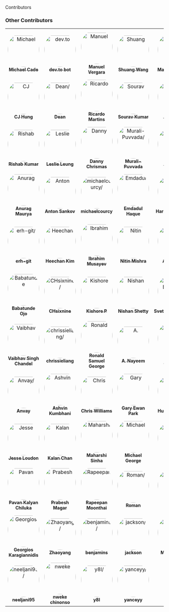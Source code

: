 Contributors

### Other Contributors

<table>
<tr>
    <td align="center" style="word-wrap: break-word; width: 150.0; height: 150.0">
        <a href=https://github.com/MichaelCade>
            <img src=https://avatars.githubusercontent.com/u/11822323?v=4 width="100;"  style="border-radius:50%;align-items:center;justify-content:center;overflow:hidden;padding-top:10px" alt=Michael Cade/>
            <br />
            <sub style="font-size:14px"><b>Michael Cade</b></sub>
        </a>
    </td>
    <td align="center" style="word-wrap: break-word; width: 150.0; height: 150.0">
        <a href=https://github.com/devto-bot>
            <img src=https://avatars.githubusercontent.com/u/62959930?v=4 width="100;"  style="border-radius:50%;align-items:center;justify-content:center;overflow:hidden;padding-top:10px" alt=dev.to bot/>
            <br />
            <sub style="font-size:14px"><b>dev.to bot</b></sub>
        </a>
    </td>
    <td align="center" style="word-wrap: break-word; width: 150.0; height: 150.0">
        <a href=https://github.com/manuelver>
            <img src=https://avatars.githubusercontent.com/u/86802064?v=4 width="100;"  style="border-radius:50%;align-items:center;justify-content:center;overflow:hidden;padding-top:10px" alt=Manuel Vergara/>
            <br />
            <sub style="font-size:14px"><b>Manuel Vergara</b></sub>
        </a>
    </td>
    <td align="center" style="word-wrap: break-word; width: 150.0; height: 150.0">
        <a href=https://github.com/ptux>
            <img src=https://avatars.githubusercontent.com/u/1912974?v=4 width="100;"  style="border-radius:50%;align-items:center;justify-content:center;overflow:hidden;padding-top:10px" alt=Shuang Wang/>
            <br />
            <sub style="font-size:14px"><b>Shuang Wang</b></sub>
        </a>
    </td>
    <td align="center" style="word-wrap: break-word; width: 150.0; height: 150.0">
        <a href=https://github.com/qmauvnt>
            <img src=https://avatars.githubusercontent.com/u/10303945?v=4 width="100;"  style="border-radius:50%;align-items:center;justify-content:center;overflow:hidden;padding-top:10px" alt=Mau Ha Quang/>
            <br />
            <sub style="font-size:14px"><b>Mau Ha Quang</b></sub>
        </a>
    </td>
    <td align="center" style="word-wrap: break-word; width: 150.0; height: 150.0">
        <a href=https://github.com/wenchaoh997>
            <img src=https://avatars.githubusercontent.com/u/56105622?v=4 width="100;"  style="border-radius:50%;align-items:center;justify-content:center;overflow:hidden;padding-top:10px" alt=Wenchao HUANG/>
            <br />
            <sub style="font-size:14px"><b>Wenchao HUANG</b></sub>
        </a>
    </td>
</tr>
<tr>
    <td align="center" style="word-wrap: break-word; width: 150.0; height: 150.0">
        <a href=https://github.com/subineru>
            <img src=https://avatars.githubusercontent.com/u/7370576?v=4 width="100;"  style="border-radius:50%;align-items:center;justify-content:center;overflow:hidden;padding-top:10px" alt=CJ Hung/>
            <br />
            <sub style="font-size:14px"><b>CJ Hung</b></sub>
        </a>
    </td>
    <td align="center" style="word-wrap: break-word; width: 150.0; height: 150.0">
        <a href=https://github.com/saintdle>
            <img src=https://avatars.githubusercontent.com/u/22192242?v=4 width="100;"  style="border-radius:50%;align-items:center;justify-content:center;overflow:hidden;padding-top:10px" alt=Dean/>
            <br />
            <sub style="font-size:14px"><b>Dean</b></sub>
        </a>
    </td>
    <td align="center" style="word-wrap: break-word; width: 150.0; height: 150.0">
        <a href=https://github.com/ricmmartins>
            <img src=https://avatars.githubusercontent.com/u/44813563?v=4 width="100;"  style="border-radius:50%;align-items:center;justify-content:center;overflow:hidden;padding-top:10px" alt=Ricardo Martins/>
            <br />
            <sub style="font-size:14px"><b>Ricardo Martins</b></sub>
        </a>
    </td>
    <td align="center" style="word-wrap: break-word; width: 150.0; height: 150.0">
        <a href=https://github.com/souravsk>
            <img src=https://avatars.githubusercontent.com/u/33636054?v=4 width="100;"  style="border-radius:50%;align-items:center;justify-content:center;overflow:hidden;padding-top:10px" alt=Sourav Kumar/>
            <br />
            <sub style="font-size:14px"><b>Sourav Kumar</b></sub>
        </a>
    </td>
    <td align="center" style="word-wrap: break-word; width: 150.0; height: 150.0">
        <a href=https://github.com/ava517>
            <img src=https://avatars.githubusercontent.com/u/9023158?v=4 width="100;"  style="border-radius:50%;align-items:center;justify-content:center;overflow:hidden;padding-top:10px" alt=Ava Ruan/>
            <br />
            <sub style="font-size:14px"><b>Ava Ruan</b></sub>
        </a>
    </td>
    <td align="center" style="word-wrap: break-word; width: 150.0; height: 150.0">
        <a href=https://github.com/devarsh10>
            <img src=https://avatars.githubusercontent.com/u/83413047?v=4 width="100;"  style="border-radius:50%;align-items:center;justify-content:center;overflow:hidden;padding-top:10px" alt=Devarsh/>
            <br />
            <sub style="font-size:14px"><b>Devarsh</b></sub>
        </a>
    </td>
</tr>
<tr>
    <td align="center" style="word-wrap: break-word; width: 150.0; height: 150.0">
        <a href=https://github.com/rishabkumar7>
            <img src=https://avatars.githubusercontent.com/u/45825464?v=4 width="100;"  style="border-radius:50%;align-items:center;justify-content:center;overflow:hidden;padding-top:10px" alt=Rishab Kumar/>
            <br />
            <sub style="font-size:14px"><b>Rishab Kumar</b></sub>
        </a>
    </td>
    <td align="center" style="word-wrap: break-word; width: 150.0; height: 150.0">
        <a href=https://github.com/LeslieLeung>
            <img src=https://avatars.githubusercontent.com/u/22127499?v=4 width="100;"  style="border-radius:50%;align-items:center;justify-content:center;overflow:hidden;padding-top:10px" alt=Leslie Leung/>
            <br />
            <sub style="font-size:14px"><b>Leslie Leung</b></sub>
        </a>
    </td>
    <td align="center" style="word-wrap: break-word; width: 150.0; height: 150.0">
        <a href=https://github.com/dltmurphy>
            <img src=https://avatars.githubusercontent.com/u/6512845?v=4 width="100;"  style="border-radius:50%;align-items:center;justify-content:center;overflow:hidden;padding-top:10px" alt=Danny Chrismas/>
            <br />
            <sub style="font-size:14px"><b>Danny Chrismas</b></sub>
        </a>
    </td>
    <td align="center" style="word-wrap: break-word; width: 150.0; height: 150.0">
        <a href=https://github.com/Murali-Puvvada>
            <img src=https://avatars.githubusercontent.com/u/72659846?v=4 width="100;"  style="border-radius:50%;align-items:center;justify-content:center;overflow:hidden;padding-top:10px" alt=Murali-Puvvada/>
            <br />
            <sub style="font-size:14px"><b>Murali-Puvvada</b></sub>
        </a>
    </td>
    <td align="center" style="word-wrap: break-word; width: 150.0; height: 150.0">
        <a href=https://github.com/alexinslc>
            <img src=https://avatars.githubusercontent.com/u/127081?v=4 width="100;"  style="border-radius:50%;align-items:center;justify-content:center;overflow:hidden;padding-top:10px" alt=Alex Lutz/>
            <br />
            <sub style="font-size:14px"><b>Alex Lutz</b></sub>
        </a>
    </td>
    <td align="center" style="word-wrap: break-word; width: 150.0; height: 150.0">
        <a href=https://github.com/linhanphan>
            <img src=https://avatars.githubusercontent.com/u/29063960?v=4 width="100;"  style="border-radius:50%;align-items:center;justify-content:center;overflow:hidden;padding-top:10px" alt=Linh-An/>
            <br />
            <sub style="font-size:14px"><b>Linh-An</b></sub>
        </a>
    </td>
</tr>
<tr>
    <td align="center" style="word-wrap: break-word; width: 150.0; height: 150.0">
        <a href=https://github.com/Anuragmaurya-code>
            <img src=https://avatars.githubusercontent.com/u/76918434?v=4 width="100;"  style="border-radius:50%;align-items:center;justify-content:center;overflow:hidden;padding-top:10px" alt=Anurag Maurya/>
            <br />
            <sub style="font-size:14px"><b>Anurag Maurya</b></sub>
        </a>
    </td>
    <td align="center" style="word-wrap: break-word; width: 150.0; height: 150.0">
        <a href=https://github.com/asankov>
            <img src=https://avatars.githubusercontent.com/u/18421997?v=4 width="100;"  style="border-radius:50%;align-items:center;justify-content:center;overflow:hidden;padding-top:10px" alt=Anton Sankov/>
            <br />
            <sub style="font-size:14px"><b>Anton Sankov</b></sub>
        </a>
    </td>
    <td align="center" style="word-wrap: break-word; width: 150.0; height: 150.0">
        <a href=https://github.com/michaelcourcy>
            <img src=https://avatars.githubusercontent.com/u/4678108?v=4 width="100;"  style="border-radius:50%;align-items:center;justify-content:center;overflow:hidden;padding-top:10px" alt=michaelcourcy/>
            <br />
            <sub style="font-size:14px"><b>michaelcourcy</b></sub>
        </a>
    </td>
    <td align="center" style="word-wrap: break-word; width: 150.0; height: 150.0">
        <a href=https://github.com/Rafat97>
            <img src=https://avatars.githubusercontent.com/u/21246862?v=4 width="100;"  style="border-radius:50%;align-items:center;justify-content:center;overflow:hidden;padding-top:10px" alt=Emdadul Haque/>
            <br />
            <sub style="font-size:14px"><b>Emdadul Haque</b></sub>
        </a>
    </td>
    <td align="center" style="word-wrap: break-word; width: 150.0; height: 150.0">
        <a href=https://github.com/charanjaka>
            <img src=https://avatars.githubusercontent.com/u/85234103?v=4 width="100;"  style="border-radius:50%;align-items:center;justify-content:center;overflow:hidden;padding-top:10px" alt=Haricharan Jaka/>
            <br />
            <sub style="font-size:14px"><b>Haricharan Jaka</b></sub>
        </a>
    </td>
    <td align="center" style="word-wrap: break-word; width: 150.0; height: 150.0">
        <a href=https://github.com/Mainak99>
            <img src=https://avatars.githubusercontent.com/u/25478069?v=4 width="100;"  style="border-radius:50%;align-items:center;justify-content:center;overflow:hidden;padding-top:10px" alt=Mainak Biswas/>
            <br />
            <sub style="font-size:14px"><b>Mainak Biswas</b></sub>
        </a>
    </td>
</tr>
<tr>
    <td align="center" style="word-wrap: break-word; width: 150.0; height: 150.0">
        <a href=https://github.com/erh-git>
            <img src=https://avatars.githubusercontent.com/u/8422319?v=4 width="100;"  style="border-radius:50%;align-items:center;justify-content:center;overflow:hidden;padding-top:10px" alt=erh-git/>
            <br />
            <sub style="font-size:14px"><b>erh-git</b></sub>
        </a>
    </td>
    <td align="center" style="word-wrap: break-word; width: 150.0; height: 150.0">
        <a href=https://github.com/heechankim>
            <img src=https://avatars.githubusercontent.com/u/96629089?v=4 width="100;"  style="border-radius:50%;align-items:center;justify-content:center;overflow:hidden;padding-top:10px" alt=Heechan Kim/>
            <br />
            <sub style="font-size:14px"><b>Heechan Kim</b></sub>
        </a>
    </td>
    <td align="center" style="word-wrap: break-word; width: 150.0; height: 150.0">
        <a href=https://github.com/Codehunter-py>
            <img src=https://avatars.githubusercontent.com/u/84103775?v=4 width="100;"  style="border-radius:50%;align-items:center;justify-content:center;overflow:hidden;padding-top:10px" alt=Ibrahim Musayev/>
            <br />
            <sub style="font-size:14px"><b>Ibrahim Musayev</b></sub>
        </a>
    </td>
    <td align="center" style="word-wrap: break-word; width: 150.0; height: 150.0">
        <a href=https://github.com/imnitin28>
            <img src=https://avatars.githubusercontent.com/u/76727343?v=4 width="100;"  style="border-radius:50%;align-items:center;justify-content:center;overflow:hidden;padding-top:10px" alt=Nitin Mishra/>
            <br />
            <sub style="font-size:14px"><b>Nitin Mishra</b></sub>
        </a>
    </td>
    <td align="center" style="word-wrap: break-word; width: 150.0; height: 150.0">
        <a href=https://github.com/abs007>
            <img src=https://avatars.githubusercontent.com/u/53483248?v=4 width="100;"  style="border-radius:50%;align-items:center;justify-content:center;overflow:hidden;padding-top:10px" alt=Abhisman/>
            <br />
            <sub style="font-size:14px"><b>Abhisman</b></sub>
        </a>
    </td>
    <td align="center" style="word-wrap: break-word; width: 150.0; height: 150.0">
        <a href=https://github.com/adenijiayocharles>
            <img src=https://avatars.githubusercontent.com/u/10441427?v=4 width="100;"  style="border-radius:50%;align-items:center;justify-content:center;overflow:hidden;padding-top:10px" alt=Adeniji Charles Ayodipupo/>
            <br />
            <sub style="font-size:14px"><b>Adeniji Charles Ayodipupo</b></sub>
        </a>
    </td>
</tr>
<tr>
    <td align="center" style="word-wrap: break-word; width: 150.0; height: 150.0">
        <a href=https://github.com/ojobabs>
            <img src=https://avatars.githubusercontent.com/u/31570907?v=4 width="100;"  style="border-radius:50%;align-items:center;justify-content:center;overflow:hidden;padding-top:10px" alt=Babatunde Ojo/>
            <br />
            <sub style="font-size:14px"><b>Babatunde Ojo</b></sub>
        </a>
    </td>
    <td align="center" style="word-wrap: break-word; width: 150.0; height: 150.0">
        <a href=https://github.com/CHsixnine>
            <img src=https://avatars.githubusercontent.com/u/58584627?v=4 width="100;"  style="border-radius:50%;align-items:center;justify-content:center;overflow:hidden;padding-top:10px" alt=CHsixnine/>
            <br />
            <sub style="font-size:14px"><b>CHsixnine</b></sub>
        </a>
    </td>
    <td align="center" style="word-wrap: break-word; width: 150.0; height: 150.0">
        <a href=https://github.com/KishoreKrishna>
            <img src=https://avatars.githubusercontent.com/u/44924861?v=4 width="100;"  style="border-radius:50%;align-items:center;justify-content:center;overflow:hidden;padding-top:10px" alt=Kishore P/>
            <br />
            <sub style="font-size:14px"><b>Kishore P</b></sub>
        </a>
    </td>
    <td align="center" style="word-wrap: break-word; width: 150.0; height: 150.0">
        <a href=https://github.com/Brown-Boi-Nash>
            <img src=https://avatars.githubusercontent.com/u/29223291?v=4 width="100;"  style="border-radius:50%;align-items:center;justify-content:center;overflow:hidden;padding-top:10px" alt=Nishan Shetty/>
            <br />
            <sub style="font-size:14px"><b>Nishan Shetty</b></sub>
        </a>
    </td>
    <td align="center" style="word-wrap: break-word; width: 150.0; height: 150.0">
        <a href=https://github.com/SvetlomirBalevski>
            <img src=https://avatars.githubusercontent.com/u/22419073?v=4 width="100;"  style="border-radius:50%;align-items:center;justify-content:center;overflow:hidden;padding-top:10px" alt=SvetlomirBalevski/>
            <br />
            <sub style="font-size:14px"><b>SvetlomirBalevski</b></sub>
        </a>
    </td>
    <td align="center" style="word-wrap: break-word; width: 150.0; height: 150.0">
        <a href=https://github.com/karchuntan>
            <img src=https://avatars.githubusercontent.com/u/88613099?v=4 width="100;"  style="border-radius:50%;align-items:center;justify-content:center;overflow:hidden;padding-top:10px" alt=Tan Kar Chun/>
            <br />
            <sub style="font-size:14px"><b>Tan Kar Chun</b></sub>
        </a>
    </td>
</tr>
<tr>
    <td align="center" style="word-wrap: break-word; width: 150.0; height: 150.0">
        <a href=https://github.com/stonedseeker>
            <img src=https://avatars.githubusercontent.com/u/93109628?v=4 width="100;"  style="border-radius:50%;align-items:center;justify-content:center;overflow:hidden;padding-top:10px" alt=Vaibhav Singh Chandel/>
            <br />
            <sub style="font-size:14px"><b>Vaibhav Singh Chandel</b></sub>
        </a>
    </td>
    <td align="center" style="word-wrap: break-word; width: 150.0; height: 150.0">
        <a href=https://github.com/chrissieliang>
            <img src=https://avatars.githubusercontent.com/u/82887467?v=4 width="100;"  style="border-radius:50%;align-items:center;justify-content:center;overflow:hidden;padding-top:10px" alt=chrissieliang/>
            <br />
            <sub style="font-size:14px"><b>chrissieliang</b></sub>
        </a>
    </td>
    <td align="center" style="word-wrap: break-word; width: 150.0; height: 150.0">
        <a href=https://github.com/ronsamgeorge>
            <img src=https://avatars.githubusercontent.com/u/77411064?v=4 width="100;"  style="border-radius:50%;align-items:center;justify-content:center;overflow:hidden;padding-top:10px" alt=Ronald Samuel George/>
            <br />
            <sub style="font-size:14px"><b>Ronald Samuel George</b></sub>
        </a>
    </td>
    <td align="center" style="word-wrap: break-word; width: 150.0; height: 150.0">
        <a href=https://github.com/a-nayeem>
            <img src=https://avatars.githubusercontent.com/u/82273312?v=4 width="100;"  style="border-radius:50%;align-items:center;justify-content:center;overflow:hidden;padding-top:10px" alt=A. Nayeem/>
            <br />
            <sub style="font-size:14px"><b>A. Nayeem</b></sub>
        </a>
    </td>
    <td align="center" style="word-wrap: break-word; width: 150.0; height: 150.0">
        <a href=https://github.com/Abhiram-Gullapalli>
            <img src=https://avatars.githubusercontent.com/u/75060398?v=4 width="100;"  style="border-radius:50%;align-items:center;justify-content:center;overflow:hidden;padding-top:10px" alt=Abhiram Gullapalli/>
            <br />
            <sub style="font-size:14px"><b>Abhiram Gullapalli</b></sub>
        </a>
    </td>
    <td align="center" style="word-wrap: break-word; width: 150.0; height: 150.0">
        <a href=https://github.com/Anosh21>
            <img src=https://avatars.githubusercontent.com/u/90505226?v=4 width="100;"  style="border-radius:50%;align-items:center;justify-content:center;overflow:hidden;padding-top:10px" alt=Anosh Bhakare/>
            <br />
            <sub style="font-size:14px"><b>Anosh Bhakare</b></sub>
        </a>
    </td>
</tr>
<tr>
    <td align="center" style="word-wrap: break-word; width: 150.0; height: 150.0">
        <a href=https://github.com/AnvaySingh>
            <img src=https://avatars.githubusercontent.com/u/105000712?v=4 width="100;"  style="border-radius:50%;align-items:center;justify-content:center;overflow:hidden;padding-top:10px" alt=Anvay/>
            <br />
            <sub style="font-size:14px"><b>Anvay</b></sub>
        </a>
    </td>
    <td align="center" style="word-wrap: break-word; width: 150.0; height: 150.0">
        <a href=https://github.com/akumbhani66>
            <img src=https://avatars.githubusercontent.com/u/24426308?v=4 width="100;"  style="border-radius:50%;align-items:center;justify-content:center;overflow:hidden;padding-top:10px" alt=Ashvin Kumbhani/>
            <br />
            <sub style="font-size:14px"><b>Ashvin Kumbhani</b></sub>
        </a>
    </td>
    <td align="center" style="word-wrap: break-word; width: 150.0; height: 150.0">
        <a href=https://github.com/mistwire>
            <img src=https://avatars.githubusercontent.com/u/17027446?v=4 width="100;"  style="border-radius:50%;align-items:center;justify-content:center;overflow:hidden;padding-top:10px" alt=Chris Williams/>
            <br />
            <sub style="font-size:14px"><b>Chris Williams</b></sub>
        </a>
    </td>
    <td align="center" style="word-wrap: break-word; width: 150.0; height: 150.0">
        <a href=https://github.com/gep13>
            <img src=https://avatars.githubusercontent.com/u/1271146?v=4 width="100;"  style="border-radius:50%;align-items:center;justify-content:center;overflow:hidden;padding-top:10px" alt=Gary Ewan Park/>
            <br />
            <sub style="font-size:14px"><b>Gary Ewan Park</b></sub>
        </a>
    </td>
    <td align="center" style="word-wrap: break-word; width: 150.0; height: 150.0">
        <a href=https://github.com/TribalNightOwl>
            <img src=https://avatars.githubusercontent.com/u/34578120?v=4 width="100;"  style="border-radius:50%;align-items:center;justify-content:center;overflow:hidden;padding-top:10px" alt=Hugo Gayosso/>
            <br />
            <sub style="font-size:14px"><b>Hugo Gayosso</b></sub>
        </a>
    </td>
    <td align="center" style="word-wrap: break-word; width: 150.0; height: 150.0">
        <a href=https://github.com/iancuandrei>
            <img src=https://avatars.githubusercontent.com/u/29271791?v=4 width="100;"  style="border-radius:50%;align-items:center;justify-content:center;overflow:hidden;padding-top:10px" alt=Iancu Andrei/>
            <br />
            <sub style="font-size:14px"><b>Iancu Andrei</b></sub>
        </a>
    </td>
</tr>
<tr>
    <td align="center" style="word-wrap: break-word; width: 150.0; height: 150.0">
        <a href=https://github.com/jesseloudon>
            <img src=https://avatars.githubusercontent.com/u/13147870?v=4 width="100;"  style="border-radius:50%;align-items:center;justify-content:center;overflow:hidden;padding-top:10px" alt=Jesse Loudon/>
            <br />
            <sub style="font-size:14px"><b>Jesse Loudon</b></sub>
        </a>
    </td>
    <td align="center" style="word-wrap: break-word; width: 150.0; height: 150.0">
        <a href=https://github.com/kalantelus>
            <img src=https://avatars.githubusercontent.com/u/68246784?v=4 width="100;"  style="border-radius:50%;align-items:center;justify-content:center;overflow:hidden;padding-top:10px" alt=Kalan Chan/>
            <br />
            <sub style="font-size:14px"><b>Kalan Chan</b></sub>
        </a>
    </td>
    <td align="center" style="word-wrap: break-word; width: 150.0; height: 150.0">
        <a href=https://github.com/maharshi-sinha>
            <img src=https://avatars.githubusercontent.com/u/72745563?v=4 width="100;"  style="border-radius:50%;align-items:center;justify-content:center;overflow:hidden;padding-top:10px" alt=Maharshi Sinha/>
            <br />
            <sub style="font-size:14px"><b>Maharshi Sinha</b></sub>
        </a>
    </td>
    <td align="center" style="word-wrap: break-word; width: 150.0; height: 150.0">
        <a href=https://github.com/LMech>
            <img src=https://avatars.githubusercontent.com/u/64975785?v=4 width="100;"  style="border-radius:50%;align-items:center;justify-content:center;overflow:hidden;padding-top:10px" alt=Michael George/>
            <br />
            <sub style="font-size:14px"><b>Michael George</b></sub>
        </a>
    </td>
    <td align="center" style="word-wrap: break-word; width: 150.0; height: 150.0">
        <a href=https://github.com/PMohanJ>
            <img src=https://avatars.githubusercontent.com/u/57227290?v=4 width="100;"  style="border-radius:50%;align-items:center;justify-content:center;overflow:hidden;padding-top:10px" alt=Mohan_J/>
            <br />
            <sub style="font-size:14px"><b>Mohan_J</b></sub>
        </a>
    </td>
    <td align="center" style="word-wrap: break-word; width: 150.0; height: 150.0">
        <a href=https://github.com/zeus2611>
            <img src=https://avatars.githubusercontent.com/u/28503393?v=4 width="100;"  style="border-radius:50%;align-items:center;justify-content:center;overflow:hidden;padding-top:10px" alt=Nischay/>
            <br />
            <sub style="font-size:14px"><b>Nischay</b></sub>
        </a>
    </td>
</tr>
<tr>
    <td align="center" style="word-wrap: break-word; width: 150.0; height: 150.0">
        <a href=https://github.com/cpk777>
            <img src=https://avatars.githubusercontent.com/u/26348422?v=4 width="100;"  style="border-radius:50%;align-items:center;justify-content:center;overflow:hidden;padding-top:10px" alt=Pavan Kalyan Chiluka/>
            <br />
            <sub style="font-size:14px"><b>Pavan Kalyan Chiluka</b></sub>
        </a>
    </td>
    <td align="center" style="word-wrap: break-word; width: 150.0; height: 150.0">
        <a href=https://github.com/prabeshmagar>
            <img src=https://avatars.githubusercontent.com/u/53116461?v=4 width="100;"  style="border-radius:50%;align-items:center;justify-content:center;overflow:hidden;padding-top:10px" alt=Prabesh Magar/>
            <br />
            <sub style="font-size:14px"><b>Prabesh Magar</b></sub>
        </a>
    </td>
    <td align="center" style="word-wrap: break-word; width: 150.0; height: 150.0">
        <a href=https://github.com/rapeeza1598>
            <img src=https://avatars.githubusercontent.com/u/43008759?v=4 width="100;"  style="border-radius:50%;align-items:center;justify-content:center;overflow:hidden;padding-top:10px" alt=Rapeepan Moonthai/>
            <br />
            <sub style="font-size:14px"><b>Rapeepan Moonthai</b></sub>
        </a>
    </td>
    <td align="center" style="word-wrap: break-word; width: 150.0; height: 150.0">
        <a href=https://github.com/romankurnovskii>
            <img src=https://avatars.githubusercontent.com/u/59924334?v=4 width="100;"  style="border-radius:50%;align-items:center;justify-content:center;overflow:hidden;padding-top:10px" alt=Roman/>
            <br />
            <sub style="font-size:14px"><b>Roman</b></sub>
        </a>
    </td>
    <td align="center" style="word-wrap: break-word; width: 150.0; height: 150.0">
        <a href=https://github.com/shaheerxt>
            <img src=https://avatars.githubusercontent.com/u/49828191?v=4 width="100;"  style="border-radius:50%;align-items:center;justify-content:center;overflow:hidden;padding-top:10px" alt=Shaheer/>
            <br />
            <sub style="font-size:14px"><b>Shaheer</b></sub>
        </a>
    </td>
    <td align="center" style="word-wrap: break-word; width: 150.0; height: 150.0">
        <a href=https://github.com/shreyes5>
            <img src=https://avatars.githubusercontent.com/u/51415756?v=4 width="100;"  style="border-radius:50%;align-items:center;justify-content:center;overflow:hidden;padding-top:10px" alt=Shreyes Srivastava/>
            <br />
            <sub style="font-size:14px"><b>Shreyes Srivastava</b></sub>
        </a>
    </td>
</tr>
<tr>
    <td align="center" style="word-wrap: break-word; width: 150.0; height: 150.0">
        <a href=https://github.com/YorikasChopanos>
            <img src=https://avatars.githubusercontent.com/u/99435695?v=4 width="100;"  style="border-radius:50%;align-items:center;justify-content:center;overflow:hidden;padding-top:10px" alt=Georgios Karagiannidis/>
            <br />
            <sub style="font-size:14px"><b>Georgios Karagiannidis</b></sub>
        </a>
    </td>
    <td align="center" style="word-wrap: break-word; width: 150.0; height: 150.0">
        <a href=https://github.com/ZvanYang>
            <img src=https://avatars.githubusercontent.com/u/20137434?v=4 width="100;"  style="border-radius:50%;align-items:center;justify-content:center;overflow:hidden;padding-top:10px" alt=Zhaoyang/>
            <br />
            <sub style="font-size:14px"><b>Zhaoyang</b></sub>
        </a>
    </td>
    <td align="center" style="word-wrap: break-word; width: 150.0; height: 150.0">
        <a href=https://github.com/ebimobowei-egovernance>
            <img src=https://avatars.githubusercontent.com/u/68297521?v=4 width="100;"  style="border-radius:50%;align-items:center;justify-content:center;overflow:hidden;padding-top:10px" alt=benjamins/>
            <br />
            <sub style="font-size:14px"><b>benjamins</b></sub>
        </a>
    </td>
    <td align="center" style="word-wrap: break-word; width: 150.0; height: 150.0">
        <a href=https://github.com/jacksontwu>
            <img src=https://avatars.githubusercontent.com/u/59786894?v=4 width="100;"  style="border-radius:50%;align-items:center;justify-content:center;overflow:hidden;padding-top:10px" alt=jackson/>
            <br />
            <sub style="font-size:14px"><b>jackson</b></sub>
        </a>
    </td>
    <td align="center" style="word-wrap: break-word; width: 150.0; height: 150.0">
        <a href=https://github.com/mbrydak>
            <img src=https://avatars.githubusercontent.com/u/57046745?v=4 width="100;"  style="border-radius:50%;align-items:center;justify-content:center;overflow:hidden;padding-top:10px" alt=Max Brydak/>
            <br />
            <sub style="font-size:14px"><b>Max Brydak</b></sub>
        </a>
    </td>
    <td align="center" style="word-wrap: break-word; width: 150.0; height: 150.0">
        <a href=https://github.com/mo7medsalah7>
            <img src=https://avatars.githubusercontent.com/u/30201587?v=4 width="100;"  style="border-radius:50%;align-items:center;justify-content:center;overflow:hidden;padding-top:10px" alt=Mohamed Salah/>
            <br />
            <sub style="font-size:14px"><b>Mohamed Salah</b></sub>
        </a>
    </td>
</tr>
<tr>
    <td align="center" style="word-wrap: break-word; width: 150.0; height: 150.0">
        <a href=https://github.com/neeljani95>
            <img src=https://avatars.githubusercontent.com/u/91366394?v=4 width="100;"  style="border-radius:50%;align-items:center;justify-content:center;overflow:hidden;padding-top:10px" alt=neeljani95/>
            <br />
            <sub style="font-size:14px"><b>neeljani95</b></sub>
        </a>
    </td>
    <td align="center" style="word-wrap: break-word; width: 150.0; height: 150.0">
        <a href=https://github.com/nwekechinonso>
            <img src=https://avatars.githubusercontent.com/u/48686617?v=4 width="100;"  style="border-radius:50%;align-items:center;justify-content:center;overflow:hidden;padding-top:10px" alt=nweke chinonso/>
            <br />
            <sub style="font-size:14px"><b>nweke chinonso</b></sub>
        </a>
    </td>
    <td align="center" style="word-wrap: break-word; width: 150.0; height: 150.0">
        <a href=https://github.com/yusufadell>
            <img src=https://avatars.githubusercontent.com/u/72172663?v=4 width="100;"  style="border-radius:50%;align-items:center;justify-content:center;overflow:hidden;padding-top:10px" alt=y8l/>
            <br />
            <sub style="font-size:14px"><b>y8l</b></sub>
        </a>
    </td>
    <td align="center" style="word-wrap: break-word; width: 150.0; height: 150.0">
        <a href=https://github.com/yanceyy>
            <img src=https://avatars.githubusercontent.com/u/13935755?v=4 width="100;"  style="border-radius:50%;align-items:center;justify-content:center;overflow:hidden;padding-top:10px" alt=yanceyy/>
            <br />
            <sub style="font-size:14px"><b>yanceyy</b></sub>
        </a>
    </td>
</tr>
</table>
